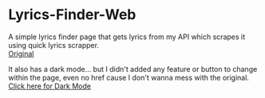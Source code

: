 # Lyrics-Finder-Web
A simple lyrics finder page that gets lyrics from my API which scrapes it using quick lyrics scrapper.
<br/>
[Original](https://atrs7391.github.io/Lyrics-Finder-Web/)

It also has a dark mode... but I didn't added any feature or button to change within the page, even no href cause I don't wanna mess with the original.
<br/>
[Click here for Dark Mode](https://atrs7391.github.io/Lyrics-Finder-Web/dark)

